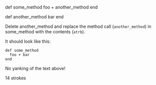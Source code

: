 def some_method
  foo + another_method
end

def another_method
  bar
end

Delete another_method and replace the method call (`another_method`) in some_method with the contents (`atrb`).

It should look like this:

    def some_method
      foo + bar
    end

No yanking of the text above!

14 strokes
